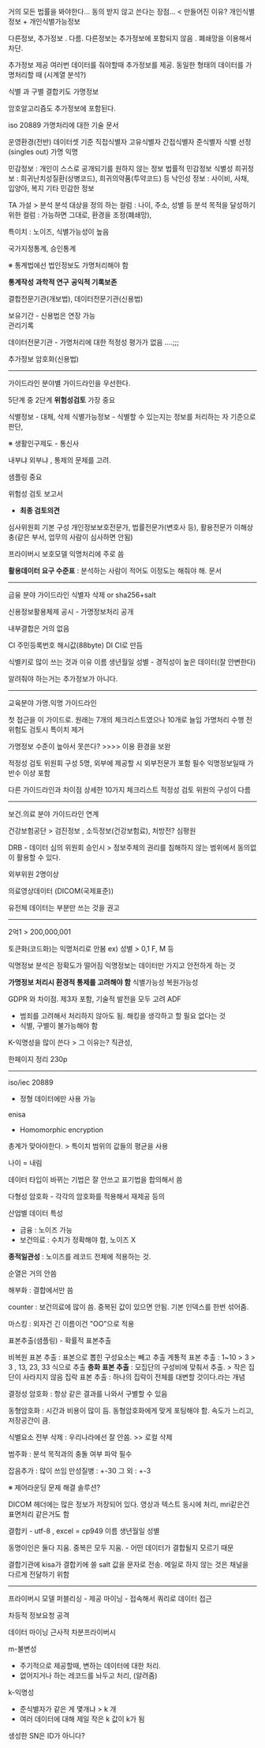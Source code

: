 거의 모든 법률을 봐야한다... 
동의 받지 않고 쓴다는 장점... < 만들어진 이유?
개인식별정보 + 개인식별가능정보 

다른정보, 추가정보 . 다름. 다른정보는 추가정보에 포함되지 않음 .
폐쇄망을 이용해서 차단. 


추가정보 제공
여러번 데이터를 줘야할때 추가정보를 제공. 동일한 형태의 데이터를 가명처리할 때
(시계열 분석?)

식별 과 구별 
결합키도 가명정보 

암호알고리즘도 추가정보에 포함된다.

iso 20889 가명처리에 대한 기술 문서 

운영환경(전반)     데이터셋 기준
직접식별자        고유식별자
간접식별자          준식별자
식별                        선정(singles out)
가명                        익명

민감정보 : 개인이 스스로 공개되기를 원하지 않는 정보
법률적 민감정보
식별성 희귀정보 : 희귀난치성질환(상병코드), 희귀의약품(투약코드) 등 
낙인성 정보 : 사이비, 사채, 입양아, 복지
기타 민감한 정보 

TA 
가설 > 분석
분석 대상을 정의 하는 컬럼 : 나이, 주소, 성별 등 
분석 목적을 달성하기 위한 컬럼 : 가능하면 그대로, 환경을 조정(폐쇄망),

특이치 : 노이즈, 식별가능성이 높음

국가지정통계, 승인통계

※ 통계법에선 법인정보도 가명처리해야 함

**통계작성**
**과학적 연구**
**공익적 기록보존**

결합전문기관(개보법), 데이터전문기관(신용법)

보유기간 - 신용법은 연장 가능  
관리기록

데이터전문기관 - 가명처리에 대한 적정성 평가가 없음 ....;;; 

추가정보 암호화(신용법)

-----------------

가이드라인
분야별 가이드라인을 우선한다.

5단계 중 2단계 **위험성검토** 가장 중요

식별정보 - 대체, 삭제
식별가능정보 - 식별할 수 있는지는 정보를 처리하는 자 기준으로 판단, 

※ 생활인구제도 - 통신사

내부냐 외부냐 , 통제의 문제를 고려. 

샘플링 중요

위험성 검토 보고서
- **최종 검토의견**

심사위원회 기본 구성
	개인정보보호전문가, 법률전문가(변호사 등), 활용전문가
이해상충(같은 부서, 업무의 사람이 심사하면 안됨)

프라이버시 보호모델 익명처리에 주로 씀

**활용데이터 요구 수준표** : 분석하는 사람이 적어도 이정도는 해줘야 해. 문서

-------------------------
금융 분야 가이드라인
식별자 삭제 or sha256+salt

신용정보활용체제 공시 - 가명정보처리 공개

내부결합은 거의 없음 

CI 주민등록번호 해시값(88byte)
DI CI로 만듬 

식별키로 많이 쓰는 것과 이유
이름 생년월일 성별 - 경직성이 높은 데이터(잘 안변한다)

알려줘야 하는거는 추가정보가 아니다. 

----------------
교육분야 가명.익명 가이드라인

첫 접근을 이 가이드로. 원래는 7개의 체크리스트였으나 10개로 늘임
가명처리 수행 전 위험도 검토시 특이치 제거

가명정보 수준이 높아서 못쓴다?   >>>> 이용 환경을 보완

적정성 검토 위원회 구성
	5명, 외부에 제공할 시 외부전문가 포함 필수
	익명정보일때 가반수 이상 포함

다른 가이드라인과 차이점 
상세한 10가지 체크리스트 
적정성 검토 위원의 구성이 다름

------------------
보건.의료 분야 가이드라인
연계

건강보험공단 > 검진정보 , 소득정보(건강보험료), 처방전?
심평원

DRB - 데이터 심의 위원회
승인시 > 정보주체의 권리를 침해하지 않는 범위에서 동의없이 활용할 수 있다.

외부위원 2명이상

의료영상데이터 (DICOM(국제표준))

유전체 데이터는 부분만 쓰는 것을 권고

-----------------
2억1 > 200,000,001

토큰화(코드화)는 익명처리로 안봄 
ex) 성별 > 0,1 F, M 등 

익명정보 분석은 정확도가 떨어짐
익명정보는 데이터만 가지고 안전하게 하는 것 


**가명정보 처리시 환경적 통제를 고려해야 함**
식별가능성
복원가능성


GDPR 와 차이점. 제3자 포함, 기술적 발전을 모두 고려 
ADF  
- 범죄를 고려해서 처리하지 않아도 됨. 해킹을 생각하고 할 필요 없다는 것
- 식별, 구별이 불가능해야 함

K-익명성을 많이 쓴다 > 그 이유는?
직관성, 

한페이지 정리 230p

----------
iso/iec 20889 
- 정형 데이터에만 사용 가능

enisa
- Homomorphic encryption 

총계가 맞아야한다. > 특이치 범위의 값들의 평균을 사용

나이 = 내림

데이터 타입이 바뀌는 기법은 잘 안쓰고 표기법을 합의해서 씀

다형성 암호화 - 각각의 암호화를 적용해서 재제공 등의 

산업별 데이터 특성
- 금융 : 노이즈 가능
- 보건의료 : 수치가 정확해야 함, 노이즈 X

**종적일관성** : 노이즈를 레코드 전체에 적용하는 것. 

순열은 거의 안씀

해부화 : 결합에서만 씀

counter : 보건의료에 많이 씀. 중복된 값이 있으면 안됨.
         기본 인덱스를 한번 섞어줌.

마스킹 : 외자건 긴 이름이건 "OO"으로 적용

표본추출(샘플링) - 확률적 표본추출

비복원 표본 추출 : 표본으로 뽑힌 구성요소는 빼고 추출
계통적 표본 추출 : 1~10 > 3 > 3 , 13, 23, 33 식으로 추출
**층화 표본 추출** : 모집단의 구성비에 맞춰서 추출. > 작은 집단이 사라지지 않음
집락 표본 추출 : 하나의 집락이 전체를 대변할 것이다.라는 개념

결정성 암호화 : 항상 같은 결과를 나와서 구별할 수 있음

동형암호화 : 시간과 비용이 많이 듬. 동형암호화에게 맞게 포팅해야 함.
            속도가 느리고, 저장공간이 큼.

식별요소 전부 삭제 : 우리나라에선 잘 안씀. >> 로컬 삭제

범주화 : 분석 목적과의 충돌 여부 파악 필수 

잡음추가 : 많이 쓰임 
만성질병 : +-30
그 외 : +-3

※  제어라운딩 문제 해결 솔루션?

DICOM 헤더에는 많은 정보가 저장되어 있다. 
영상과 텍스트 동시에 처리, mri같은건 표면처리 같은거도 함


결합키 - utf-8 , excel = cp949
이름 생년월일 성별

동명이인은 둘다 지움. 중복은 모두 지움. - 어떤 데이터가 결합될지 모르기 때문

결합기관에 kisa가 결합키에 쓸 salt 값을 문자로 전송. 메일로 하지 않는 것은 채널을 다르게 전달하기 위함 

--------------
프라이버시 모델
퍼블리싱 - 제공
마이닝 - 접속해서 쿼리로 데이터 접근

차등적 정보요청 공격

데이터 마이닝 
근사적 차분프라이버시 

m-불변성
- 주기적으로 제공할때, 변하는 데이터에 대한 처리.
- 없어지거나 하는 레코드를 놔두고 처리, (알려줌)

k-익명성
- 준식별자가 같은 게 몇개냐 > k 개
- 여러 데이터에 대해 제일 작은 k 값이 k가 됨

생성한 SN은 ID가 아니다?
